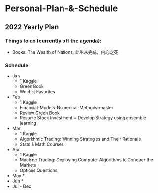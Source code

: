 # Personal-Plan-&-Schedule


## 2022 Yearly Plan

### Things to do (currently off the agenda):
* Books: The Wealth of Nations, 此生未完成，内心之死

### Schedule
* Jan
  * 1 Kaggle
  * Green Book 
  * Wechat Favorites
* Feb
  * 1 Kaggle
  * Financial-Models-Numerical-Methods-master
  * Review Green Book
  * Resume Stock Investment + Develop Strategy using ensemble learning
* Mar
  * 1 Kaggle
  * Algorithmic Trading: Winning Strategies and Their Rationale
  * Stats & Math Courses
* Apr
  * 1 Kaggle 
  * Machine Trading: Deploying Computer Algorithms to Conquer the Markets
  * Options Questions
* May
  *  
* Jun
  *  
* Jul - Dec


